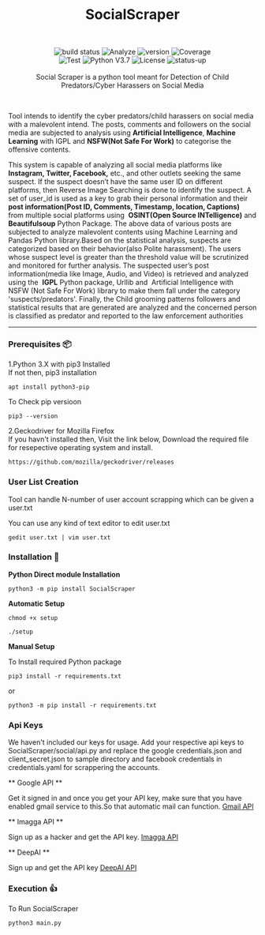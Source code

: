 <h1 align="center">SocialScraper</h1><br>
<p align="center">
  <img src="https://img.shields.io/badge/build-passed-brightgreen" alt="build status">
  <img src="https://img.shields.io/badge/analyze-passed-rightgreen" alt="Analyze">
  <img src="https://img.shields.io/badge/tests-477%20passed%2C%202%20failed-red" alt="version">
  <img src="https://img.shields.io/badge/coverage-75%25-green" alt="Coverage"></br>
  <img src="https://img.shields.io/badge/dependencies-up%20to%20date-brightgreen" alt="Test">
  <img src="https://img.shields.io/badge/python-v3.7-blue" alt="Python V3.7">
  <img src="https://img.shields.io/badge/license-MIT-green" alt="License">
  <img src="https://img.shields.io/badge/Status-up-brightgreen" alt="status-up"><br><br>
Social Scraper is a python tool meant for Detection of Child Predators/Cyber Harassers on Social Media
</p><br>

Tool intends to identify the cyber predators/child harassers on social media with a malevolent intend. The posts, comments and followers on the social media are subjected to analysis using **Artificial Intelligence**, **Machine Learning** with IGPL and **NSFW(Not Safe For Work)** to categorise the offensive contents.

This system is capable of analyzing all social media platforms like **Instagram, Twitter, Facebook,** etc., and other outlets seeking the same suspect. If the suspect doesn’t have the same user ID on different platforms, then Reverse Image Searching is done to identify the suspect. A set of user_id is used as a key to grab their personal information and their **post information(Post ID, Comments, Timestamp, location, Captions)** from multiple social platforms using ​ **OSINT(Open Source INTelligence)** and **Beautifulsoup** Python Package. The above data of various posts are subjected to analyze malevolent contents using Machine Learning and Pandas Python library.Based on the statistical analysis, suspects are categorized based on their behavior(also Polite harassment). The users whose suspect level is greater than the threshold value will be scrutinized and monitored for further analysis. The suspected user’s post information(media like Image, Audio, and Video) is retrieved and analyzed using the ​ **IGPL** Python package, ​ Urllib and ​ Artificial Intelligence with ​ NSFW (Not Safe For Work) library to make them fall under the category 'suspects/predators'. Finally, the Child grooming patterns followers and statistical results that are generated are analyzed and the concerned person is classified as predator and reported to the law enforcement authorities


***



### Prerequisites  :package:
1.Python 3.X with pip3 Installed  
If not then, pip3 installation  
```
apt install python3-pip
```  
To Check pip versioon  
```
pip3 --version
```

2.Geckodriver for Mozilla Firefox  
If you havn't installed then,
Visit the link below, Download the required file for resepective operating system and install.
```
https://github.com/mozilla/geckodriver/releases
```

### User List Creation
Tool can handle N-number of user account scrapping which can be given a user.txt
 
You can use any kind of text editor to edit user.txt
```
gedit user.txt | vim user.txt
```
### Installation  :floppy_disk:
**Python Direct module Installation**

```
python3 -m pip install SocialScraper
```


**Automatic Setup**

```
chmod +x setup

./setup
```

**Manual Setup**

To Install required Python package

```
pip3 install -r requirements.txt
```
or
```
python3 -m pip install -r requirements.txt
```
### Api Keys
We haven't included our keys for usage. Add your respective api keys to SocialScraper/social/api.py and replace the google credentials.json and client_secret.json to sample directory and facebook credentials in credentials.yaml for scrappering the accounts.

** Google API ** <br>

Get it signed in and once you get your API key, make sure that you have enabled gmail service to this.So that automatic mail can function.
    [Gmail API](https://developers.google.com/gmail/api)

** Imagga API ** <br>

Sign up as a hacker and get the API key.
    [Imagga API](https://imagga.com/auth/signup/hacker)
    
** DeepAI ** <br>

Sign up and get the API key 
    [DeepAI API](https://deepai.org/)

### Execution  :+1:
To Run SocialScraper
```
python3 main.py
```
